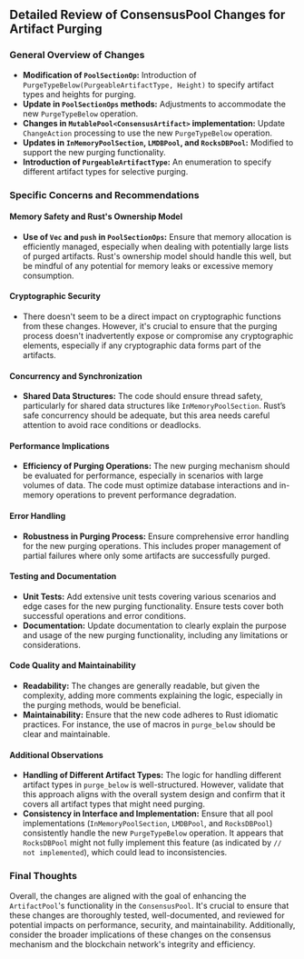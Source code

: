 ## Detailed Review of ConsensusPool Changes for Artifact Purging

### General Overview of Changes

- **Modification of `PoolSectionOp`:** Introduction of `PurgeTypeBelow(PurgeableArtifactType, Height)` to specify artifact types and heights for purging.
- **Update in `PoolSectionOps` methods:** Adjustments to accommodate the new `PurgeTypeBelow` operation.
- **Changes in `MutablePool<ConsensusArtifact>` implementation:** Update `ChangeAction` processing to use the new `PurgeTypeBelow` operation.
- **Updates in `InMemoryPoolSection`, `LMDBPool`, and `RocksDBPool`:** Modified to support the new purging functionality.
- **Introduction of `PurgeableArtifactType`:** An enumeration to specify different artifact types for selective purging.

### Specific Concerns and Recommendations

#### Memory Safety and Rust's Ownership Model

- **Use of `Vec` and `push` in `PoolSectionOps`:** Ensure that memory allocation is efficiently managed, especially when dealing with potentially large lists of purged artifacts. Rust's ownership model should handle this well, but be mindful of any potential for memory leaks or excessive memory consumption.

#### Cryptographic Security

- There doesn't seem to be a direct impact on cryptographic functions from these changes. However, it's crucial to ensure that the purging process doesn't inadvertently expose or compromise any cryptographic elements, especially if any cryptographic data forms part of the artifacts.

#### Concurrency and Synchronization

- **Shared Data Structures:** The code should ensure thread safety, particularly for shared data structures like `InMemoryPoolSection`. Rust’s safe concurrency should be adequate, but this area needs careful attention to avoid race conditions or deadlocks.

#### Performance Implications

- **Efficiency of Purging Operations:** The new purging mechanism should be evaluated for performance, especially in scenarios with large volumes of data. The code must optimize database interactions and in-memory operations to prevent performance degradation.

#### Error Handling

- **Robustness in Purging Process:** Ensure comprehensive error handling for the new purging operations. This includes proper management of partial failures where only some artifacts are successfully purged.

#### Testing and Documentation

- **Unit Tests:** Add extensive unit tests covering various scenarios and edge cases for the new purging functionality. Ensure tests cover both successful operations and error conditions.
- **Documentation:** Update documentation to clearly explain the purpose and usage of the new purging functionality, including any limitations or considerations.

#### Code Quality and Maintainability

- **Readability:** The changes are generally readable, but given the complexity, adding more comments explaining the logic, especially in the purging methods, would be beneficial.
- **Maintainability:** Ensure that the new code adheres to Rust idiomatic practices. For instance, the use of macros in `purge_below` should be clear and maintainable.

#### Additional Observations

- **Handling of Different Artifact Types:** The logic for handling different artifact types in `purge_below` is well-structured. However, validate that this approach aligns with the overall system design and confirm that it covers all artifact types that might need purging.
- **Consistency in Interface and Implementation:** Ensure that all pool implementations (`InMemoryPoolSection`, `LMDBPool`, and `RocksDBPool`) consistently handle the new `PurgeTypeBelow` operation. It appears that `RocksDBPool` might not fully implement this feature (as indicated by `// not implemented`), which could lead to inconsistencies.

### Final Thoughts

Overall, the changes are aligned with the goal of enhancing the `ArtifactPool`'s functionality in the `ConsensusPool`. It's crucial to ensure that these changes are thoroughly tested, well-documented, and reviewed for potential impacts on performance, security, and maintainability. Additionally, consider the broader implications of these changes on the consensus mechanism and the blockchain network's integrity and efficiency.
